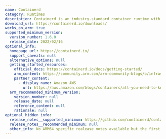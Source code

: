 ```yaml
---
name: Containerd
category: Runtimes
description: Containerd is an industry-standard container runtime with an emphasis on simplicity, robustness, and portability.
download_url: https://containerd.io/downloads/
works_on_arm: true
supported_minimum_version:
  version_number: 1.6.0
  release_date: 2022/02/16
optional_info:
  homepage_url: https://containerd.io/
  support_caveats: null
  alternative_options: null
  getting_started_resources:
    official_docs: https://containerd.io/docs/getting-started/
    arm_content: https://community.arm.com/arm-community-blogs/b/infrastructure-solutions-blog/posts/container-runtimes-wasmedge-arm
    partner_content:
      - display_name: Amazon AWS
        url: https://aws.amazon.com/blogs/containers/all-you-need-to-know-about-moving-to-containerd-on-amazon-eks/
  arm_recommended_minimum_version:
    version_number: null
    release_date: null
    reference_content: null
    rationale: null
optional_hidden_info:
  release_notes__supported_minimum: https://github.com/containerd/containerd/releases/tag/v1.6.0
  release_notes__recommended_minimum: null
  other_info: No ARM64 specific realease notes available but the first binary for ARM64 was released from v1.6.0.
---
```

